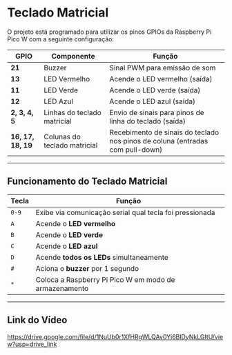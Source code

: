 # Teclado Matricial

O projeto está programado para utilizar os pinos GPIOs da Raspberry Pi Pico W com a seguinte configuração: 

| GPIO | Componente | Função |
|------------|------|--------|
| **21** | Buzzer | Sinal PWM para emissão de som |
| **13** | LED Vermelho | Acende o LED vermelho (saída) |
| **11** | LED Verde | Acende o LED verde (saída) |
| **12** | LED Azul | Acende o LED azul (saída) |
| **2, 3, 4, 5** | Linhas do teclado matricial | Envio de sinais para pinos de linha do teclado (saída) |
| **16, 17, 18, 19** | Colunas do teclado matricial | Recebimento de sinais do teclado nos pinos de coluna (entradas com pull-down) |

---

## **Funcionamento do Teclado Matricial**  

| Tecla | Função |
|-------|--------|
| `0-9` | Exibe via comunicação serial qual tecla foi pressionada |
| `A` | Acende o **LED vermelho** |
| `B` | Acende o **LED verde** |
| `C` | Acende o **LED azul** |
| `D` | Acende **todos os LEDs** simultaneamente |
| `#` | Aciona o **buzzer** por 1 segundo |
| `*` | Coloca a Raspberry Pi Pico W em modo de armazenamento |

---

## **Link do Vídeo**  

https://drive.google.com/file/d/1NuUb0r1XfHRgWLQAv0Yj6BlDyNkLGItU/view?usp=drive_link

